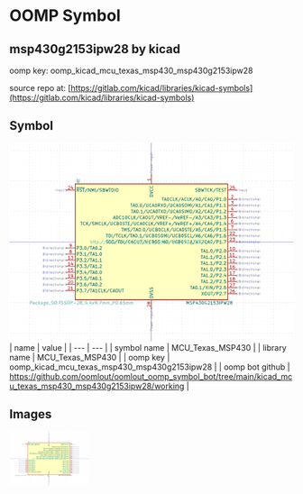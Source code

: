 # OOMP Symbol  
## msp430g2153ipw28  by kicad  
  
oomp key: oomp_kicad_mcu_texas_msp430_msp430g2153ipw28  
  
source repo at: [https://gitlab.com/kicad/libraries/kicad-symbols](https://gitlab.com/kicad/libraries/kicad-symbols)  
## Symbol  
  
[![working.png](working_600.png)](working.png)  
| name | value | 
| --- | --- | 
| symbol name | MCU_Texas_MSP430 | 
| library name | MCU_Texas_MSP430 | 
| oomp key | oomp_kicad_mcu_texas_msp430_msp430g2153ipw28 | 
| oomp bot github | https://github.com/oomlout/oomlout_oomp_symbol_bot/tree/main/kicad_mcu_texas_msp430_msp430g2153ipw28/working | 
## Images  
  
[![working.png](working_140.png)](working.png)  

